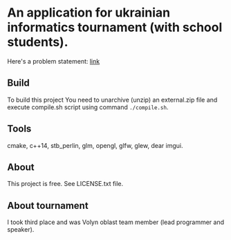 # An application for ukrainian informatics tournament (with school students).

Here's a problem statement:
[link](https://sites.google.com/view/informaticaturnir/%D0%B7%D0%B0%D0%B2%D0%B4%D0%B0%D0%BD%D0%BD%D1%8F-%D1%82%D1%83%D1%80%D0%BD%D1%96%D1%80%D1%83_1/%D0%B7%D0%B0%D0%B2%D0%B4%D0%B0%D0%BD%D0%BD%D1%8F-2023-2024?authuser=0)

## Build
To build this project You need to unarchive (unzip) an external.zip file and execute compile.sh script using command ```./compile.sh```.

## Tools
cmake, c++14, stb_perlin, glm, opengl, glfw, glew, dear imgui.

## About
This project is free. See LICENSE.txt file.

## About tournament
I took third place and was Volyn oblast team member (lead programmer and speaker).
